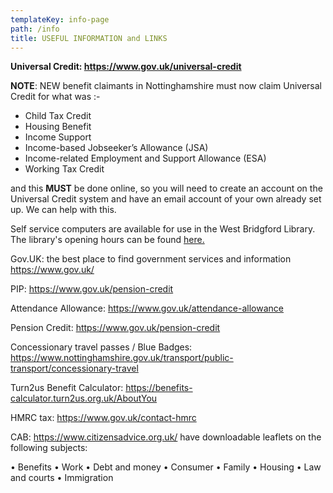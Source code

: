 ```yaml
---
templateKey: info-page
path: /info
title: USEFUL INFORMATION and LINKS
---
```

**Universal Credit: <https://www.gov.uk/universal-credit>**

**NOTE**: NEW benefit claimants in Nottinghamshire must now claim Universal Credit for what was :-

* Child Tax Credit
* Housing Benefit
* Income Support
* Income-based Jobseeker’s Allowance (JSA)
* Income-related Employment and Support Allowance (ESA)
* Working Tax Credit

and this **MUST** be done online, so you will need to create an account on the Universal Credit system and have an email account of your own already set up.  We can help with this.

Self service computers are available for use in the West Bridgford Library. The library's opening hours can be found [here.](https://www.inspireculture.org.uk/reading-information/find-a-library/west-bridgford-library/)

Gov.UK: the best place to find government services and information <https://www.gov.uk/>

PIP: <https://www.gov.uk/pension-credit>

Attendance Allowance: <https://www.gov.uk/attendance-allowance>

Pension Credit: <https://www.gov.uk/pension-credit>

Concessionary travel passes / Blue Badges: [](https://www.nottinghamshire.gov.uk/transport/parking/blue-badge-scheme)<https://www.nottinghamshire.gov.uk/transport/public-transport/concessionary-travel>

Turn2us Benefit Calculator: <https://benefits-calculator.turn2us.org.uk/AboutYou>

HMRC tax: <https://www.gov.uk/contact-hmrc>

CAB: <https://www.citizensadvice.org.uk/> have downloadable leaflets on the following subjects:

•	Benefits
•	Work
•	Debt and money
•	Consumer
•	Family
•	Housing
•	Law and courts
•	Immigration